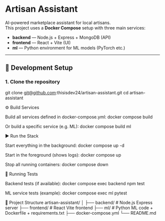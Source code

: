 # Artisan Assistant

AI-powered marketplace assistant for local artisans.  
This project uses a **Docker Compose** setup with three main services:

- **backend** — Node.js + Express + MongoDB (API)
- **frontend** — React + Vite (UI)
- **ml** — Python environment for ML models (PyTorch etc.)

---


## 🚀 Development Setup

### 1. Clone the repository

git clone git@github.com:thisisdev24/artisan-assistant.git
cd artisan-assistant


⚙️ Build Services

Build all services defined in docker-compose.yml:
docker compose build

Or build a specific service (e.g. ML):
docker compose build ml


▶️ Run the Stack

Start everything in the background:
docker compose up -d

Start in the foreground (shows logs):
docker compose up

Stop all running containers:
docker compose down


🧪 Running Tests

Backend tests (if available):
docker compose exec backend npm test

ML service tests (example):
docker compose exec ml pytest


📂 Project Structure
artisan-assistant/
│
├── backend/          # Node.js Express server
├── frontend/         # React Vite frontend
├── ml/               # Python ML code + Dockerfile + requirements.txt
├── docker-compose.yml
└── README.md
